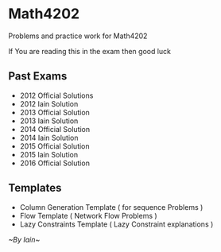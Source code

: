 # Math4202
Problems and practice work for Math4202 
 

If You are reading this in the exam then good luck

## Past Exams
- 2012 Official Solutions
- 2012 Iain Solution 
- 2013 Official Solution 
- 2013 Iain Solution 
- 2014 Official Solution 
- 2014 Iain Solution
- 2015 Official Solution 
- 2015 Iain Solution
- 2016 Official Solution 

## Templates 
- Column Generation Template ( for sequence Problems ) 
- Flow Template ( Network Flow Problems ) 
- Lazy Constraints Template ( Lazy Constraint explanations )

_*~By Iain~*_

